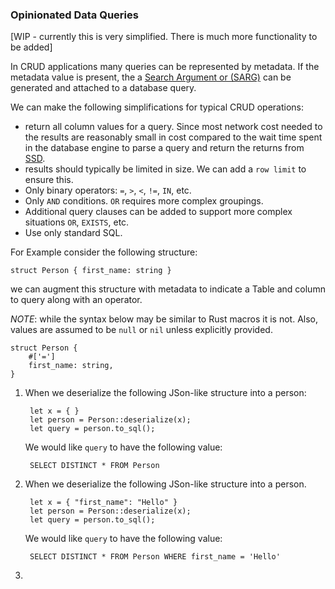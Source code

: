 ### Opinionated Data Queries

[WIP - currently this is very simplified. There is much more functionality to be added]

In CRUD applications many queries can be represented by metadata. If the metadata value
is present, the a [Search Argument or (SARG)](https://www.sqlconsulting.com/archives/understanding-search-arguments/) 
can be generated and attached to a database query.

We can make the following simplifications for typical CRUD operations:

- return all column values for a query. Since most network cost needed to the results are 
  reasonably small in cost compared to the wait time spent in the database engine to 
  parse a query and return the returns from [SSD](https://en.wikipedia.org/wiki/Solid-state_drive).  
- results should typically be limited in size. We can add a `row limit` to ensure this.
- Only binary operators: `=`, `>`, `<`, `!=`, `IN`, etc.
- Only `AND` conditions. `OR` requires more complex groupings.
- Additional query clauses can be added to support more complex situations `OR`, `EXISTS`, etc.
- Use only standard SQL.

For Example consider the following structure:

    struct Person { first_name: string }

we can augment this structure with metadata to indicate a Table and column to query along with an operator.

_NOTE_: while the syntax below may be similar to Rust macros it is not. Also, values are
assumed to be `null` or `nil` unless explicitly provided.

    struct Person { 
        #['=']
        first_name: string,
    }

1. When we deserialize the following JSon-like structure into a person:

        let x = { }
        let person = Person::deserialize(x);
        let query = person.to_sql();

   We would like `query` to have the following value:

        SELECT DISTINCT * FROM Person

2. When we deserialize the following JSon-like structure into a person.

        let x = { "first_name": "Hello" }
        let person = Person::deserialize(x);
        let query = person.to_sql();

    We would like `query` to have the following value:

        SELECT DISTINCT * FROM Person WHERE first_name = 'Hello'

3. 
